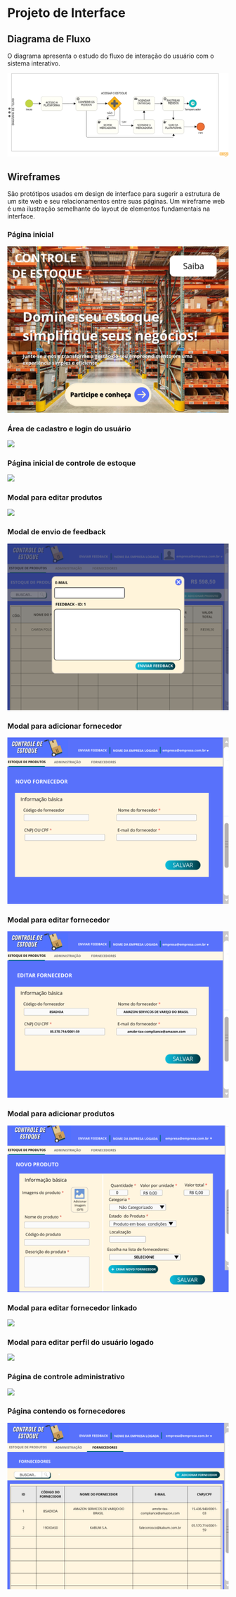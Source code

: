 
# Projeto de Interface
## Diagrama de Fluxo

O diagrama apresenta o estudo do fluxo de interação do usuário com o sistema interativo.

![Exemplo de Diagrama de Fluxo](https://github.com/ICEI-PUC-Minas-PMV-ADS/pmv-ads-2024-1-e4-proj-infra-t4-pmv-ads-2024-1-e4-proj-infra-t4-estoque/blob/main/docs/img/Diagrama%20de%20Fluxo%20Diagrama.png)

## Wireframes
São protótipos usados em design de interface para sugerir a estrutura de um site web e seu relacionamentos entre suas páginas. Um wireframe web é uma ilustração semelhante do layout de elementos fundamentais na interface.

### Página inicial
<div><img src="https://github.com/ICEI-PUC-Minas-PMV-ADS/pmv-ads-2024-1-e4-proj-infra-t4-pmv-ads-2024-1-e4-proj-infra-t4-estoque/blob/main/docs/img/1%20PAGINA%20INICIAL.png"/></div>

### Área de cadastro e login do usuário
<div><img src="https://github.com/ICEI-PUC-Minas-PMV-ADS/pmv-ads-2024-1-e4-proj-infra-t4-pmv-ads-2024-1-e4-proj-infra-t4-estoque/blob/main/docs/img/2%20%C3%81REA%20DE%20CADASTRO%20E%20LOGIN%20DE%20USUARIO.png"/></div>

### Página inicial de controle de estoque
<div><img src="https://github.com/ICEI-PUC-Minas-PMV-ADS/pmv-ads-2024-1-e4-proj-infra-t4-pmv-ads-2024-1-e4-proj-infra-t4-estoque/blob/main/docs/img/3%20P%C3%81GINA%20DE%20CONTROLE%20DE%20ESTOQUE.png"/></div>

### Modal para editar produtos
<div><img src="https://github.com/ICEI-PUC-Minas-PMV-ADS/pmv-ads-2024-1-e4-proj-infra-t4-pmv-ads-2024-1-e4-proj-infra-t4-estoque/blob/main/docs/img/4%20%C3%81REA%20PARA%20EDITAR%20PRODUTOS.png"/></div>

### Modal de envio de feedback
<div><img src="https://github.com/ICEI-PUC-Minas-PMV-ADS/pmv-ads-2024-1-e4-proj-infra-t4-pmv-ads-2024-1-e4-proj-infra-t4-estoque/blob/main/docs/img/5%20MODAL%20ENVIAR%20FEEDBACK.png"/></div>

### Modal para adicionar fornecedor
<div><img src="https://github.com/ICEI-PUC-Minas-PMV-ADS/pmv-ads-2024-1-e4-proj-infra-t4-pmv-ads-2024-1-e4-proj-infra-t4-estoque/blob/main/docs/img/6%20MODAL%20PARA%20ADICIONAR%20FORNECEDOR.png"/></div>

### Modal para editar fornecedor
<div><img src="https://github.com/ICEI-PUC-Minas-PMV-ADS/pmv-ads-2024-1-e4-proj-infra-t4-pmv-ads-2024-1-e4-proj-infra-t4-estoque/blob/main/docs/img/7%20MODAL%20PARA%20EDITAR%20FORNECEDOR.png"/></div>

### Modal para adicionar produtos
<div><img src="https://github.com/ICEI-PUC-Minas-PMV-ADS/pmv-ads-2024-1-e4-proj-infra-t4-pmv-ads-2024-1-e4-proj-infra-t4-estoque/blob/main/docs/img/8%20MODAL%20PARA%20ADICIONAR%20PRODUTOS.png"/></div>

### Modal para editar fornecedor linkado
<div><img src="https://github.com/ICEI-PUC-Minas-PMV-ADS/pmv-ads-2024-1-e4-proj-infra-t4-pmv-ads-2024-1-e4-proj-infra-t4-estoque/blob/main/docs/img/9%20%C3%81REA%20PARA%20EDITAR%20FORNECEDOR%20LINKADO.png"/></div>

### Modal para editar perfil do usuário logado
<div><img src="https://github.com/ICEI-PUC-Minas-PMV-ADS/pmv-ads-2024-1-e4-proj-infra-t4-pmv-ads-2024-1-e4-proj-infra-t4-estoque/blob/main/docs/img/10%20MODAL%20PARA%20EDITAR%20O%20PERFIL%20DO%20USU%C3%81RIO%20LOGADO.png"/></div>

### Página de controle administrativo
<div><img src="https://github.com/ICEI-PUC-Minas-PMV-ADS/pmv-ads-2024-1-e4-proj-infra-t4-pmv-ads-2024-1-e4-proj-infra-t4-estoque/blob/main/docs/img/11%20P%C3%81GINA%20DE%20CONTROLE%20ADMINISTRATIVO.png"/></div>

### Página contendo os fornecedores
<div><img src="https://github.com/ICEI-PUC-Minas-PMV-ADS/pmv-ads-2024-1-e4-proj-infra-t4-pmv-ads-2024-1-e4-proj-infra-t4-estoque/blob/main/docs/img/12%20P%C3%81GINA%20QUE%20CONT%C3%89M%20OS%20FORNECEDORES.png"/></div>
